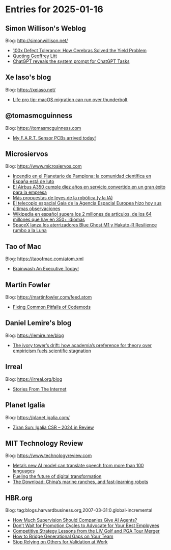 # Entries for 2025-01-16
## Simon Willison's Weblog 
Blog: http://simonwillison.net/ 

- [100x Defect Tolerance: How Cerebras Solved the Yield Problem](https://simonwillison.net/2025/Jan/16/cerebras-yield-problem/#atom-everything)
- [Quoting Geoffrey Litt](https://simonwillison.net/2025/Jan/15/geoffrey-litt/#atom-everything)
- [ChatGPT reveals the system prompt for ChatGPT Tasks](https://simonwillison.net/2025/Jan/15/chatgpt-tasks/#atom-everything)
## Xe Iaso's blog 
Blog: https://xeiaso.net/ 

- [Life pro tip: macOS migration can run over thunderbolt](https://xeiaso.net/notes/2025/macbook-thunderbolt-migration/)
## @tomasmcguinness 
Blog: https://tomasmcguinness.com 

- [My F.A.R.T. Sensor PCBs arrived today!](https://tomasmcguinness.com/2025/01/15/my-v0-1-f-a-r-t-sensor-pcbs-arrived-today/)
## Microsiervos 
Blog: https://www.microsiervos.com 

- [Incendio en el Planetario de Pamplona: la comunidad científica en España está de luto](https://www.microsiervos.com/archivo/ciencia/incendio-planetario-pamplona.html)
- [El Airbus A350 cumple diez años en servicio convertido en un gran éxito para la empresa](https://www.microsiervos.com/archivo/aerotrastorno/airbus-a350-diez-anos-servicio.html)
- [Más propuestas de leyes de la robótica (y la IA)](https://www.microsiervos.com/archivo/frases-citas/mas-leyes-roboticas.html)
- [El telecopio espacial Gaia de la Agencia Espacial Europea hizo hoy sus últimas observaciones](https://www.microsiervos.com/archivo/espacio/telescopio-espacial-gaia-ultimas-observaciones.html)
- [Wikipedia en español supera los 2 millones de artículos, de los 64 millones que hay en 350+ idiomas](https://www.microsiervos.com/archivo/internet/wikipedia-espanol-2-millones-articulos.html)
- [SpaceX lanza los aterrizadores Blue Ghost M1 y Hakuto-R Resilience rumbo a la Luna](https://www.microsiervos.com/archivo/espacio/spacex-dos-aterrizadores-rumbo-luna.html)
## Tao of Mac 
Blog: https://taoofmac.com/atom.xml 

- [Brainwash An Executive Today!](https://taoofmac.com/space/links/2025/01/14/2222)
## Martin Fowler 
Blog: https://martinfowler.com/feed.atom 

- [Fixing Common Pitfalls of Codemods](https://martinfowler.com/articles/codemods-api-refactoring.html#FixingCommonPitfallsOfCodemods)
## Daniel Lemire's blog 
Blog: https://lemire.me/blog 

- [The ivory tower’s drift: how academia’s preference for theory over empiricism fuels scientific stagnation](https://lemire.me/blog/2025/01/15/the-ivory-towers-drift-how-academias-preference-for-theory-over-empiricism-fuels-scientific-stagnation/)
## Irreal 
Blog: https://irreal.org/blog 

- [Stories From The Internet](https://irreal.org/blog/?p=12718)
## Planet Igalia 
Blog: https://planet.igalia.com/ 

- [Ziran Sun: Igalia CSR – 2024 in Review](https://blogs.igalia.com/zsun/2025/01/15/igalia-csr-2024-in-review/)
## MIT Technology Review 
Blog: https://www.technologyreview.com 

- [Meta’s new AI model can translate speech from more than 100 languages](https://www.technologyreview.com/2025/01/15/1109994/metas-new-ai-model-can-translate-speech-from-more-than-100-languages/)
- [Fueling the future of digital transformation](https://www.technologyreview.com/2025/01/15/1109982/fueling-the-future-of-digital-transformation/)
- [The Download: China’s marine ranches, and fast-learning robots](https://www.technologyreview.com/2025/01/15/1109991/the-download-chinas-marine-ranches-and-fast-learning-robots/)
## HBR.org 
Blog: tag:blogs.harvardbusiness.org,2007-03-31:0.global-incremental 

- [How Much Supervision Should Companies Give AI Agents?](https://hbr.org/2025/01/how-much-supervision-should-companies-give-ai-agents)
- [Don’t Wait for Promotion Cycles to Advocate for Your Best Employees](https://hbr.org/2025/01/dont-wait-for-promotion-cycles-to-advocate-for-your-best-employees)
- [Competitive Strategy Lessons from the LIV Golf and PGA Tour Merger](https://hbr.org/podcast/2025/01/competitive-strategy-lessons-from-the-liv-golf-and-pga-tour-merger)
- [How to Bridge Generational Gaps on Your Team](https://hbr.org/podcast/2025/01/how-to-bridge-generational-gaps-on-your-team)
- [Stop Relying on Others for Validation at Work](https://hbr.org/2025/01/stop-relying-on-others-for-validation-at-work)